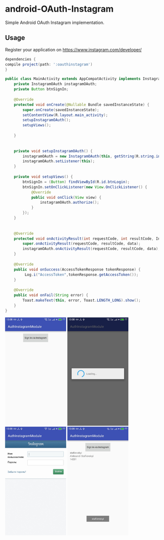 # android-OAuth-Instagram
Simple Android OAuth Instagram implementation.

## Usage
Register your application on https://www.instagram.com/developer/
```gradle
dependencies {
compile project(path: ':oauthinstagram')
}
```

```java
public class MainActivity extends AppCompatActivity implements InstagramOAuth.OAuthAuthenticationListener {
    private InstagramOAuth instagramOAuth;
    private Button btnSignIn;

    @Override
    protected void onCreate(@Nullable Bundle savedInstanceState) {
        super.onCreate(savedInstanceState);
        setContentView(R.layout.main_activity);
        setupInstagramOAuth();
        setupViews();

    }


    private void setupInstagramOAuth() {
        instagramOAuth = new InstagramOAuth(this, getString(R.string.instagram_id), getString(R.string.instagram_secret), getString(R.string.callbackurl));
        instagramOAuth.setListener(this);
    }

    private void setupViews() {
        btnSignIn = (Button) findViewById(R.id.btnLogin);
        btnSignIn.setOnClickListener(new View.OnClickListener() {
            @Override
            public void onClick(View view) {
                instagramOAuth.authorize();
            }
        });
    }


    @Override
    protected void onActivityResult(int requestCode, int resultCode, Intent data) {
        super.onActivityResult(requestCode, resultCode, data);
        instagramOAuth.onActivityResult(requestCode, resultCode, data);
    }

    @Override
    public void onSuccess(AccessTokenResponse tokenResponse) {
         Log.i("AccessToken",tokenResponse.getAccessToken());
    }

    @Override
    public void onFail(String error) {
        Toast.makeText(this, error, Toast.LENGTH_LONG).show();
    }
}
```
<img src="/art/S1.jpg" width="200">
<img src="/art/S2.jpg" width="200">
<img src="/art/S3.jpg" width="200">
<img src="/art/S4.jpg" width="200">
